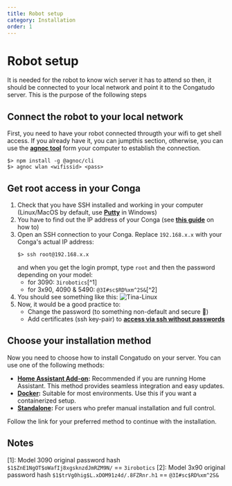 ```yaml
---
title: Robot setup
category: Installation
order: 1
---
```


# Robot setup
It is needed for the robot to know wich server it has to attend so then, it should be connected to your local network and point it to the Congatudo server. This is the purpose of the following steps

## Connect the robot to your local network
First, you need to have your robot connected througth your wifi to get shell access. If you already have it, you can jumpthis section, otherwise, you can use the **[agnoc tool](https://github.com/congatudo/agnoc)** form your computer to establish the connection.
```shell
$> npm install -g @agnoc/cli 
$> agnoc wlan <wifissid> <pass>
```

## Get root access in your Conga
1. Check that you have SSH installed and working in your computer (Linux/MacOS by default, use **[Putty](https://www.chiark.greenend.org.uk/~sgtatham/putty/)** in Windows)
2. You have to find out the IP address of your Conga (see **[this guide](https://techwiser.com/find-ip-address-of-any-device/)** on how to)
3. Open an SSH connection to your Conga. Replace `192.168.x.x` with your Conga's actual IP address:
	```shell
	$> ssh root@192.168.x.x
	```
	and when you get the login prompt, type `root` and then the password depending on your model:
	 - for 3090: `3irobotics`[^1]
	 - for 3x90, 4090 & 5490: `@3I#sc$RD%xm^2S&`[^2]
4. You should see something like this:
![Tina-Linux](https://github.com/congatudo/stuff/blob/master/docs/assets/tina-linux.png)
5. Now, it would be a good practice to:
   - Change the password (to something non-default and secure 🙏)
   - Add certificates (ssh key-pair) to **[access via ssh without passwords](https://congatudo.cloud/pages/misc/add-ssh-key.html)**

## Choose your installation method
Now you need to choose how to install Congatudo on your server. You can use one of the following methods:
- **[Home Assistant Add-on](https://congatudo.cloud/pages/installation/home-assistant-addon.html):** Recommended if you are running Home Assistant. This method provides seamless integration and easy updates.
- **[Docker](https://congatudo.cloud/pages/installation/docker.html):** Suitable for most environments. Use this if you want a containerized setup.
- **[Standalone](https://congatudo.cloud/pages/installation/standalone.html):** For users who prefer manual installation and full control.

Follow the link for your preferred method to continue with the installation.

## Notes
[1]: Model 3090 original password hash `$1$ZnE1NgOT$oWafIj8xgsknzdJmRZM9N/` == `3irobotics`
[2]: Model 3x90 original password hash `$1$trVg0hig$L.xDOM91z4d/.8FZRnr.h1` == `@3I#sc$RD%xm^2S&`